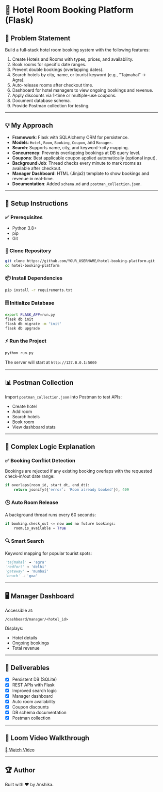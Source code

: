 # 🏨 Hotel Room Booking Platform (Flask)

## 📁 Problem Statement

Build a full-stack hotel room booking system with the following features:

1. Create Hotels and Rooms with types, prices, and availability.
2. Book rooms for specific date ranges.
3. Prevent double bookings (overlapping dates).
4. Search hotels by city, name, or tourist keyword (e.g., “Tajmahal” → Agra).
5. Auto-release rooms after checkout time.
6. Dashboard for hotel managers to view ongoing bookings and revenue.
7. Apply discounts via 1-time or multiple-use coupons.
8. Document database schema.
9. Provide Postman collection for testing.

---

## 💡 My Approach

- **Framework**: Flask with SQLAlchemy ORM for persistence.
- **Models**: `Hotel`, `Room`, `Booking`, `Coupon`, and `Manager`.
- **Search**: Supports name, city, and keyword→city mapping.
- **Concurrency**: Prevents overlapping bookings at DB query level.
- **Coupons**: Best applicable coupon applied automatically (optional input).
- **Background Job**: Thread checks every minute to mark rooms as available after checkout.
- **Manager Dashboard**: HTML (Jinja2) template to show bookings and revenue in real-time.
- **Documentation**: Added `schema.md` and `postman_collection.json`.

---

## 🔧 Setup Instructions

### ✅ Prerequisites
- Python 3.8+
- pip
- Git

### 🔄 Clone Repository
```bash
git clone https://github.com/YOUR_USERNAME/hotel-booking-platform.git
cd hotel-booking-platform
```

### 📦 Install Dependencies
```bash
pip install -r requirements.txt
```

### 🗄 Initialize Database
```bash
export FLASK_APP=run.py
flask db init
flask db migrate -m "init"
flask db upgrade
```

### ⚡ Run the Project
```bash
python run.py
```
The server will start at `http://127.0.0.1:5000`

---

## 📊 Postman Collection
Import `postman_collection.json` into Postman to test APIs:
- Create hotel
- Add room
- Search hotels
- Book room
- View dashboard stats

---

## 🧠 Complex Logic Explanation

### ✅ Booking Conflict Detection
Bookings are rejected if any existing booking overlaps with the requested check-in/out date range:
```python
if overlaps(room_id, start_dt, end_dt):
    return jsonify({'error': 'Room already booked'}), 409
```

### 🕒 Auto Room Release
A background thread runs every 60 seconds:
```python
if booking.check_out <= now and no future bookings:
    room.is_available = True
```

### 🔍 Smart Search
Keyword mapping for popular tourist spots:
```python
'tajmahal' → 'agra'
'redfort' → 'delhi'
'gateway' → 'mumbai'
'beach' → 'goa'
```

---

## 🖥 Manager Dashboard
Accessible at:
```
/dashboard/manager/<hotel_id>
```
Displays:
- Hotel details
- Ongoing bookings
- Total revenue

---

## 📂 Deliverables
- [x] Persistent DB (SQLite)
- [x] REST APIs with Flask
- [x] Improved search logic
- [x] Manager dashboard
- [x] Auto room availability
- [x] Coupon discounts
- [x] DB schema documentation
- [x] Postman collection

---

## 🎥 Loom Video Walkthrough
[🔗 Watch Video](https://www.loom.com/share/68a8cf69bde24bcbb1fefb4753b6c52c?sid=b1918cda-9c5e-447a-b20b-dd692476bf5e)

---

## 🏆 Author
Built with ❤️ by Anshika.
